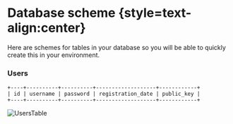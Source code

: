 # Database scheme {style=text-align:center}

Here are schemes for tables in your database so you will be able to quickly create this in your environment.

### Users
```
+----+----------+----------+-------------------+------------+
| id | username | password | registration_date | public_key |
+----+----------+----------+-------------------+------------+
```

![UsersTable](https://github.com/Mnichus3142/Time-Rush/blob/main/docs/img/users.png)